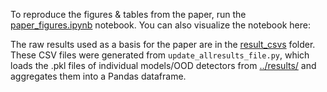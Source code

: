 To reproduce the figures & tables from the paper, run the [paper_figures.ipynb](paper_figures.ipynb) notebook. You can also visualize the notebook here: 

The raw results used as a basis for the paper are in the [result_csvs]([result_csvs]) folder. These CSV files were generated from `update_allresults_file.py`, which loads the .pkl files of individual models/OOD detectors from [../results/](../results/) and aggregates them into a Pandas dataframe. 